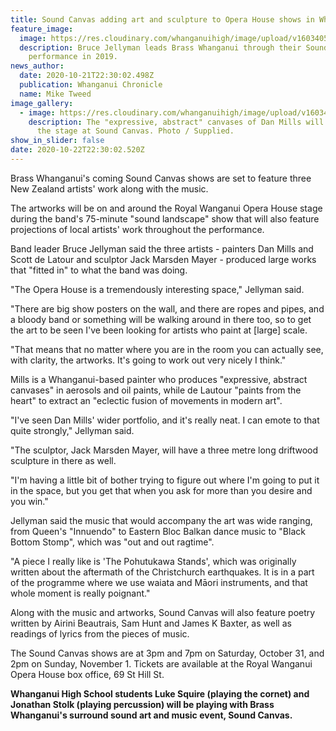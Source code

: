 ```yaml
---
title: Sound Canvas adding art and sculpture to Opera House shows in Whanganui
feature_image:
  image: https://res.cloudinary.com/whanganuihigh/image/upload/v1603405874/News/Bruce_Jellyman_leads_Brass_Whanganui_through_their_Sound_Canvas_performance_in_2019..jpg
  description: Bruce Jellyman leads Brass Whanganui through their Sound Canvas
    performance in 2019.
news_author:
  date: 2020-10-21T22:30:02.498Z
  publication: Whanganui Chronicle
  name: Mike Tweed
image_gallery:
  - image: https://res.cloudinary.com/whanganuihigh/image/upload/v1603405825/News/The_expressive_abstract_canvases_of_Dan_Mills_will_feature_on_the_stage_at_Sound_Canvas.jpg
    description: The "expressive, abstract" canvases of Dan Mills will feature on
      the stage at Sound Canvas. Photo / Supplied.
show_in_slider: false
date: 2020-10-22T22:30:02.520Z
---
```

Brass Whanganui's coming Sound Canvas shows are set to feature three New Zealand artists' work along with the music.

The artworks will be on and around the Royal Wanganui Opera House stage during the band's 75-minute "sound landscape" show that will also feature projections of local artists' work throughout the performance.

Band leader Bruce Jellyman said the three artists - painters Dan Mills and Scott de Latour and sculptor Jack Marsden Mayer - produced large works that "fitted in" to what the band was doing.

"The Opera House is a tremendously interesting space," Jellyman said.

"There are big show posters on the wall, and there are ropes and pipes, and a bloody band or something will be walking around in there too, so to get the art to be seen I've been looking for artists who paint at [large] scale.

"That means that no matter where you are in the room you can actually see, with clarity, the artworks. It's going to work out very nicely I think."

Mills is a Whanganui-based painter who produces "expressive, abstract canvases" in aerosols and oil paints, while de Lautour "paints from the heart" to extract an "eclectic fusion of movements in modern art".

"I've seen Dan Mills' wider portfolio, and it's really neat. I can emote to that quite strongly," Jellyman said.

"The sculptor, Jack Marsden Mayer, will have a three metre long driftwood sculpture in there as well.

"I'm having a little bit of bother trying to figure out where I'm going to put it in the space, but you get that when you ask for more than you desire and you win."

Jellyman said the music that would accompany the art was wide ranging, from Queen's "Innuendo" to Eastern Bloc Balkan dance music to "Black Bottom Stomp", which was "out and out ragtime".

"A piece I really like is 'The Pohutukawa Stands', which was originally written about the aftermath of the Christchurch earthquakes. It is in a part of the programme where we use waiata and Māori instruments, and that whole moment is really poignant."

Along with the music and artworks, Sound Canvas will also feature poetry written by Airini Beautrais, Sam Hunt and James K Baxter, as well as readings of lyrics from the pieces of music.

The Sound Canvas shows are at 3pm and 7pm on Saturday, October 31, and 2pm on Sunday, November 1. Tickets are available at the Royal Wanganui Opera House box office, 69 St Hill St.

**Whanganui High School students Luke Squire (playing the cornet) and Jonathan Stolk (playing percussion) will be playing with Brass Whanganui's surround sound art and music event, Sound Canvas.**